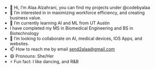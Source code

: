 - 👋 Hi, I’m Alaa Alzahrani, you can find my projects under @codebyalaa
- 👀 I’m interested in in maximizing workforce efficiency, and creating business value.
- 🌱 I’m currently learning AI and ML from UT Austin
- I have completed my MS in Biomedical Engineering and BS in Biotechnology
- 💞️ I’m looking to collaborate on AI, medical devices, IOS Apps, and websites.
- 📫 How to reach me by email send2alaa@gmail.com
- 😄 Pronouns: She/Her
- ⚡ Fun fact: I like dancing, and R&B

<!---
codebyalaa/codebyalaa is a ✨ special ✨ repository because its `README.md` (this file) appears on your GitHub profile.
You can click the Preview link to take a look at your changes.
--->
